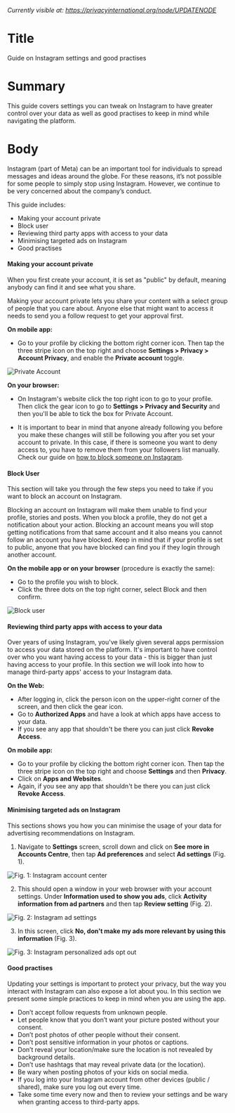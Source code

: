 *Currently visible at: https://privacyinternational.org/node/UPDATENODE*

# Title
Guide on Instagram settings and good practises

# Summary
This guide covers settings you can tweak on Instagram to have greater control over your data as well as good practises to keep in mind while navigating the platform.

# Body

Instagram (part of Meta) can be an important tool for individuals to spread messages and ideas around the globe. For these reasons, it’s not possible for some people to simply stop using Instagram. However, we continue to be very concerned about the company’s conduct.

This guide includes:
* Making your account private
* Block user
* Reviewing third party apps with access to your data
* Minimising targeted ads on Instagram
* Good practises

#### Making your account private

When you first create your account, it is set as "public" by default, meaning anybody can find it and see what you share.

Making your account private lets you share your content with a select group of people that you care about. Anyone else that might want to access it needs to send you a follow request to get your approval first.

**On mobile app:**

* Go to your profile by clicking the bottom right corner icon. Then tap the three stripe icon on the top right and choose **Settings > Privacy > Account Privacy**, and enable the **Private account** toggle.

![Private Account](../../images/Instagram/instagram-private-1.gif?raw=true)

**On your browser:**

* On Instagram's website click the top right icon to go to your profile. Then click the gear icon to go to **Settings > Privacy and Security** and then you'll be able to tick the box for Private Account.

* It is important to bear in mind that anyone already following you before you make these changes will still be following you after you set your account to private. In this case, if there is someone you want to deny access to, you have to remove them from your followers list manually. Check our guide on [how to block someone on Instagram](./Instagram-block-user.md).

#### Block User

This section will take you through the few steps you need to take if you want to block an account on Instagram.

Blocking an account on Instagram will make them unable to find your profile, stories and posts. When you block a profile, they do not get a notification about your action. Blocking an account means you will stop getting notifications from that same account and it also means you cannot follow an account you have blocked. Keep in mind that if your profile is set to public, anyone that you have blocked can find you if they login through another account.

**On the mobile app or on your browser** (procedure is exactly the same):

* Go to the profile you wish to block.
* Click the three dots on the top right corner, select Block and then confirm.

![Block user](../../images/Instagram/instagram-block-1.PNG?raw=true)

#### Reviewing third party apps with access to your data

Over years of using Instagram, you've likely given several apps permission to access your data stored on the platform. It's important to have control over who you want having access to your data - this is bigger than just having access to your profile. In this section we will look into how to manage third-party apps' access to your Instagram data.

**On the Web:**

* After logging in, click the person icon on the upper-right corner of the screen, and then click the gear icon.
* Go to **Authorized Apps** and have a look at which apps have access to your data.
* If you see any app that shouldn't be there you can just click **Revoke Access**.

**On mobile app:**

* Go to your profile by clicking the bottom right corner icon. Then tap the three stripe icon on the top right and choose **Settings** and then **Privacy**.
* Click on **Apps and Websites**.
* Again, if you see any app that shouldn't be there you can just click **Revoke Access**.

#### Minimising targeted ads on Instagram

 This sections shows you how you can minimise the usage of your data for advertising recommendations on Instagram.

 1. Navigate to **Settings** screen, scroll down and click on **See more in Accounts Centre**, then tap **Ad preferences** and select **Ad settings** (Fig. 1).
 
 ![Fig. 1: Instagram account center](../../images/Instagram/instagram-account-center.png?raw=true)
 
 2. This should open a window in your web browser with your account settings. Under **Information used to show you ads**, click **Activity information from ad partners** and then tap **Review setting** (Fig. 2).
 
 ![Fig. 2: Instagram ad settings](../../images/Instagram/instagram-ad-settings.png?raw=true)
 
 
 3. In this screen, click **No, don't make my ads more relevant by using this information** (Fig. 3).
 
 ![Fig. 3: Instagram personalized ads opt out](../../images/Instagram/instagram-ad-opt-out.png?raw=true)
 
 #### Good practises

 Updating your settings is important to protect your privacy, but the way you interact with Instagram can also expose a lot about you. In this section we present some simple practices to keep in mind when you are using the app.

* Don’t accept follow requests from unknown people.
* Let people know that you don’t want your picture posted without your consent.
* Don’t post photos of other people without their consent.
* Don’t post sensitive information in your photos or captions.
* Don’t reveal your location/make sure the location is not revealed by background details.
* Don’t use hashtags that may reveal private data (or the location).
* Be wary when posting photos of your kids on social media.
* If you log into your Instagram account from other devices (public / shared), make sure you log out every time.
* Take some time every now and then to review your settings and be wary when granting access to third-party apps.
